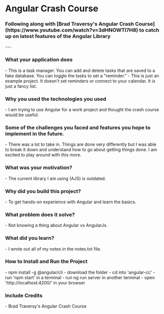 <h1>Angular Crash Course</h1>
<h3>Following along with [Brad Traversy's Angular Crash Course] (https://www.youtube.com/watch?v=3dHNOWTI7H8) to catch up on latest features of the Angular Library</h3>
---


<h3>What your application does</h3>
- This is a task manager. You can add and delete tasks that are saved
to a fake database. You can toggle the tasks to set a "reminder."
- This is just an example project. It doesn't set reminders or connect to 
your calendar. It is just a fancy list. 


<h3>Why you used the technologies you used</h3>
- I am trying to use Angular for a work project and thought the crash course would be useful. 

<h3>Some of the challenges you faced and features you hope to implement in the future.</h3>
- There was a lot to take in. Things are done very differently but I was
able to break it down and understand how to go about getting things done. 
I am excited to play around with this more. 

<h3>What was your motivation?</h3>
- The current library I am using (AJS) is outdated. 

<h3>Why did you build this project?</h3>
- To get hands-on experience with Angular and learn the basics. 

<h3>What problem does it solve?</h3>
- Not knowing a thing about Angular vs AngularJs. 

<h3>What did you learn?</h3>
- I wrote out all of my notes in the notes.txt file. 

<h3>How to Install and Run the Project</h3>
- npm install -g @angular/cli
- download the folder
- cd into 'angular-cc'
- run 'npm start' in a terminal
- run ng run server in another terminal 
- open 'http://localhost:4200/' in your browser 

<h3>Include Credits</h3>
- Brad Traversy's Angular Crash Course
